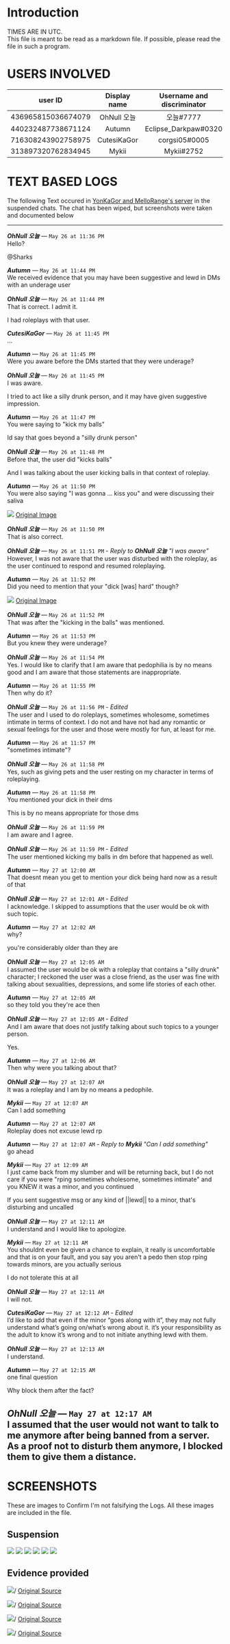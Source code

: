 # Introduction

TIMES ARE IN UTC.\
This file is meant to be read as a markdown file. If possible, please read the file in such a program.


# USERS INVOLVED


| user ID            | Display name | Username and discriminator |
| :----------------: | :----------: | :------------------------: |
| 436965815036674079 | OhNull 오늘   | 오늘#7777                    |
| 440232487738671124 | Autumn       | Eclipse_Darkpaw#0320       |
| 716308243902758975 | CutesiKaGor  | corgsi05#0005              |
| 313897320762834945 | Mykii        | Mykii#2752                 |


# TEXT BASED LOGS

The following Text occured in [YonKaGor and MelloRange's server](https://discord.gg/39Ha2M9deB) in the suspended chats. 
The chat has been wiped, but screenshots were taken and documented below

---

___OhNull 오늘___ — `May 26 at 11:36 PM`\
Hello?

@Sharks


___Autumn___ — `May 26 at 11:44 PM`\
We received evidence that you may have been suggestive and lewd in DMs with an underage user


___OhNull 오늘___ — `May 26 at 11:44 PM`\
That is correct. I admit it.

I had roleplays with that user.


___CutesiKaGor___ — `May 26 at 11:45 PM`\
…


___Autumn___ — `May 26 at 11:45 PM`\
Were you aware before the DMs started that they were underage?


___OhNull 오늘___ — `May 26 at 11:45 PM`\
I was aware.

I tried to act like a silly drunk person, and it may have given suggestive impression.


___Autumn___ — `May 26 at 11:47 PM`\
You were saying to "kick my balls"

Id say that goes beyond a "silly drunk person"


___OhNull 오늘___ — `May 26 at 11:48 PM`\
Before that, the user did "kicks balls"

And I was talking about the user kicking balls in that context of roleplay.


___Autumn___ — `May 26 at 11:50 PM`\
You were also saying "I was gonna ... kiss you" and were discussing their saliva

![](OhNull4.jpg)
[Original Image](https://cdn.discordapp.com/attachments/811097722013876255/979522449710411776/IMG_4991.png)



___OhNull 오늘___ — `May 26 at 11:50 PM`\
That is also correct.

___OhNull 오늘___ — `May 26 at 11:51 PM` - *Reply to ___OhNull 오늘___ "I was aware"*\
However, I was not aware that the user was disturbed with the roleplay, as the user continued to respond and resumed 
roleplaying.


___Autumn___ — `May 26 at 11:52 PM`\
Did you need to mention that your "dick [was] hard" though?


![](OhNull3.jpg)
[Original 
Image](https://media.discordapp.net/attachments/811097722013876255/979522449370669127/IMG_4993.png?width=722&height=380)


___OhNull 오늘___ — `May 26 at 11:52 PM`\
That was after the "kicking in the balls" was mentioned.


___Autumn___ — `May 26 at 11:53 PM`\
But you knew they were underage?


___OhNull 오늘___ — `May 26 at 11:54 PM`\
Yes. I would like to clarify that I am aware that pedophilia is by no means good and I am aware that those statements 
are inappropriate.


___Autumn___ — `May 26 at 11:55 PM`\
Then why do it?


___OhNull 오늘___ — `May 26 at 11:56 PM` - *Edited*\
The user and I used to do roleplays, sometimes wholesome, sometimes intimate in terms of context. I do not and have not 
had any romantic or sexual feelings for the user and those were mostly for fun, at least for me.


___Autumn___ — `May 26 at 11:57 PM`\
"sometimes intimate"?


___OhNull 오늘___ — `May 26 at 11:58 PM`\
Yes, such as giving pets and the user resting on my character in terms of roleplaying.


___Autumn___ — `May 26 at 11:58 PM`\
You mentioned your dick in their dms

This is by no means appropriate for those dms


___OhNull 오늘___ — `May 26 at 11:59 PM`\
I am aware and I agree.


___OhNull 오늘___ — `May 26 at 11:59 PM` - *Edited*\
The user mentioned kicking my balls in dm before that happened as well. 


___Autumn___ — `May 27 at 12:00 AM`\
That doesnt mean you get to mention your dick being hard now as a result of that


___OhNull 오늘___ — `May 27 at 12:01 AM` - *Edited*\
I acknowledge. I skipped to assumptions that the user would be ok with such topic. 


___Autumn___ — `May 27 at 12:02 AM`\
why?

you're considerably older than they are


___OhNull 오늘___ — `May 27 at 12:05 AM`\
I assumed the user would be ok with a roleplay that contains a "silly drunk" character; I reckoned the user was a close friend, as the user was fine with talking about sexualities, depressions, and some life stories of each other.


___Autumn___ — `May 27 at 12:05 AM`\
so they told you they're ace then


***OhNull 오늘*** — `May 27 at 12:05 AM` - *Edited*\
And I am aware that does not justify talking about such topics to a younger person. 

Yes.


___Autumn___ — `May 27 at 12:06 AM`\
Then why were you talking about that?


___OhNull 오늘___ — `May 27 at 12:07 AM`\
It was a roleplay and I am by no means a pedophile.


___Mykii___ — `May 27 at 12:07 AM`\
Can I add something


___Autumn___ — `May 27 at 12:07 AM`\
Roleplay does not excuse lewd rp

___Autumn___ — `May 27 at 12:07 AM` - *Reply to ___Mykii___ "Can I add something"*\
go ahead


___Mykii___ — `May 27 at 12:09 AM`\
I just came back from my slumber and will be returning back, but I do not care if you were "rping sometimes wholesome, 
sometimes intimate" and you KNEW it was a minor, and you continued

If you sent suggestive msg or any kind of ||lewd|| to a minor, that's disturbing and uncalled


___OhNull 오늘___ — `May 27 at 12:11 AM`\
I understand and I would like to apologize.


___Mykii___ — `May 27 at 12:11 AM`\
You shouldnt even be given a chance to explain, it really is uncomfortable and that is on your fault, and you say you 
aren't a pedo then stop rping towards minors, are you actually serious

I do not tolerate this at all


___OhNull 오늘___ — `May 27 at 12:11 AM`\
I will not.


___CutesiKaGor___ — `May 27 at 12:12 AM` - *Edited*\
I’d like to add that even if the minor “goes along with it”, they may not fully understand what’s going on/what’s wrong 
about it. it’s your responsibility as the adult to know it’s wrong and to not initiate anything lewd with them. 


___OhNull 오늘___ — `May 27 at 12:13 AM`\
I understand.


___Autumn___ — `May 27 at 12:15 AM`\
one final question

Why block them after the fact?


___OhNull 오늘___ — `May 27 at 12:17 AM`\
I assumed that the user would not want to talk to me anymore after being banned from a server. As a proof not to disturb
them anymore, I blocked them to give them a distance.
---
# SCREENSHOTS
These are images to Confirm I'm not falsifying the Logs. All these images are included in the file.



## Suspension
![](Suspension1.png)
![](Suspension2.png)
![](Suspension3.png)
![](Suspension4.png)
![](Suspension5.png)
![](Suspension6.png)


## Evidence provided
![](OhNull1.jpg)/
[Original Source](https://cdn.discordapp.com/attachments/811097722013876255/979522448842166362/0CB4D1C0-0FDD-4B00-8FA6-7042698B8F8A.jpg)

![](OhNull2.jpg)/
[Original Source](https://cdn.discordapp.com/attachments/811097722013876255/979522449123180614/IMG_4994.png)

![](OhNull3.jpg)/
[Original Source](https://cdn.discordapp.com/attachments/811097722013876255/979522449370669127/IMG_4993.png)

![](OhNull4.jpg)/
[Original Source](https://cdn.discordapp.com/attachments/811097722013876255/979522449710411776/IMG_4991.png)
